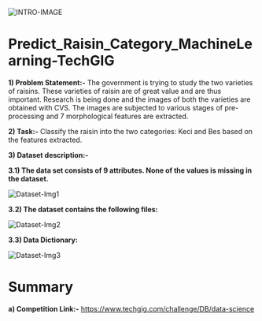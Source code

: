 ![INTRO-IMAGE](https://user-images.githubusercontent.com/84449238/192144749-0010682f-bd44-49fa-a8fa-282263b46126.JPG)

# Predict_Raisin_Category_MachineLearning-TechGIG

**1) Problem Statement:-**
The government is trying to study the two varieties of raisins. These varieties of raisin are of great value and are thus important. Research is being done and the images of both the varieties are obtained with CVS. The images are subjected to various stages of pre-processing and 7 morphological features are extracted.

**2) Task:-**
Classify the raisin into the two categories: Keci and Bes based on the features extracted. 

**3) Dataset description:-**

**3.1) The data set consists of 9 attributes. None of the values is missing in the dataset.**

![Dataset-Img1](https://user-images.githubusercontent.com/84449238/192144275-a878b37d-db6a-43a3-b2a4-3b6fcbea0b0b.JPG)

**3.2) The dataset contains the following files:**

![Dataset-Img2](https://user-images.githubusercontent.com/84449238/192144315-e367f363-a78e-409a-9b28-ae55853c6fab.JPG)

**3.3) Data Dictionary:**

![Dataset-Img3](https://user-images.githubusercontent.com/84449238/192144354-b62deb4d-c5e1-4acf-a656-2e3498d1ab42.JPG)

# Summary

**a) Competition Link:-** https://www.techgig.com/challenge/DB/data-science


